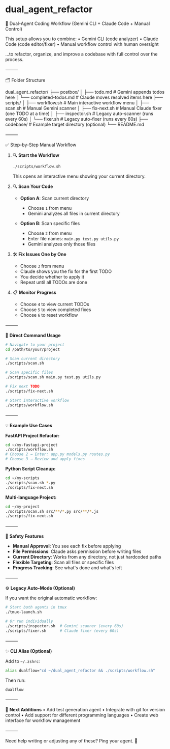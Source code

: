 # dual_agent_refactor

🧠 Dual-Agent Coding Workflow (Gemini CLI + Claude Code + Manual Control)

This setup allows you to combine:
• Gemini CLI (code analyzer)
• Claude Code (code editor/fixer)
• Manual workflow control with human oversight

…to refactor, organize, and improve a codebase with full control over the process.

⸻

🗂 Folder Structure

dual_agent_refactor/
├── postbox/
│ ├── todo.md # Gemini appends todos here
│ └── completed-todos.md # Claude moves resolved items here
├── scripts/
│ ├── workflow.sh # Main interactive workflow menu
│ ├── scan.sh # Manual Gemini scanner
│ ├── fix-next.sh # Manual Claude fixer (one TODO at a time)
│ ├── inspector.sh # Legacy auto-scanner (runs every 60s)
│ └── fixer.sh # Legacy auto-fixer (runs every 60s)
├── codebase/ # Example target directory (optional)
└── README.md

⸻

✅ Step-by-Step Manual Workflow

1. 🔍 **Start the Workflow**

   ```bash
   ./scripts/workflow.sh
   ```

   This opens an interactive menu showing your current directory.

2. 🔍 **Scan Your Code**

   - **Option A**: Scan current directory

     - Choose `1` from menu
     - Gemini analyzes all files in current directory

   - **Option B**: Scan specific files
     - Choose `2` from menu
     - Enter file names: `main.py test.py utils.py`
     - Gemini analyzes only those files

3. 🛠️ **Fix Issues One by One**

   - Choose `3` from menu
   - Claude shows you the fix for the first TODO
   - You decide whether to apply it
   - Repeat until all TODOs are done

4. 📋 **Monitor Progress**
   - Choose `4` to view current TODOs
   - Choose `5` to view completed fixes
   - Choose `6` to reset workflow

⸻

🚀 **Direct Command Usage**

```bash
# Navigate to your project
cd /path/to/your/project

# Scan current directory
./scripts/scan.sh

# Scan specific files
./scripts/scan.sh main.py test.py utils.py

# Fix next TODO
./scripts/fix-next.sh

# Start interactive workflow
./scripts/workflow.sh
```

⸻

💡 **Example Use Cases**

**FastAPI Project Refactor:**

```bash
cd ~/my-fastapi-project
./scripts/workflow.sh
# Choose 2 → Enter: app.py models.py routes.py
# Choose 3 → Review and apply fixes
```

**Python Script Cleanup:**

```bash
cd ~/my-scripts
./scripts/scan.sh *.py
./scripts/fix-next.sh
```

**Multi-language Project:**

```bash
cd ~/my-project
./scripts/scan.sh src/**/*.py src/**/*.js
./scripts/fix-next.sh
```

⸻

🔐 **Safety Features**

- **Manual Approval**: You see each fix before applying
- **File Permissions**: Claude asks permission before writing files
- **Current Directory**: Works from any directory, not just hardcoded paths
- **Flexible Targeting**: Scan all files or specific files
- **Progress Tracking**: See what's done and what's left

⸻

⚙️ **Legacy Auto-Mode (Optional)**

If you want the original automatic workflow:

```bash
# Start both agents in tmux
./tmux-launch.sh

# Or run individually
./scripts/inspector.sh  # Gemini scanner (every 60s)
./scripts/fixer.sh      # Claude fixer (every 60s)
```

⸻

✨ **CLI Alias (Optional)**

Add to `~/.zshrc`:

```bash
alias dualflow="cd ~/dual_agent_refactor && ./scripts/workflow.sh"
```

Then run:

```bash
dualflow
```

⸻

🔁 **Next Additions**
• Add test generation agent
• Integrate with git for version control
• Add support for different programming languages
• Create web interface for workflow management

⸻

Need help writing or adjusting any of these? Ping your agent. 🚀
